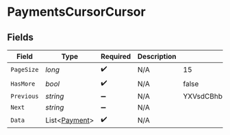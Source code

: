 # PaymentsCursorCursor


## Fields

| Field                                               | Type                                                | Required                                            | Description                                         | Example                                             |
| --------------------------------------------------- | --------------------------------------------------- | --------------------------------------------------- | --------------------------------------------------- | --------------------------------------------------- |
| `PageSize`                                          | *long*                                              | :heavy_check_mark:                                  | N/A                                                 | 15                                                  |
| `HasMore`                                           | *bool*                                              | :heavy_check_mark:                                  | N/A                                                 | false                                               |
| `Previous`                                          | *string*                                            | :heavy_minus_sign:                                  | N/A                                                 | YXVsdCBhbmQgYSBtYXhpbXVtIG1heF9yZXN1bHRzLol=        |
| `Next`                                              | *string*                                            | :heavy_minus_sign:                                  | N/A                                                 |                                                     |
| `Data`                                              | List<[Payment](../../Models/Components/Payment.md)> | :heavy_check_mark:                                  | N/A                                                 |                                                     |